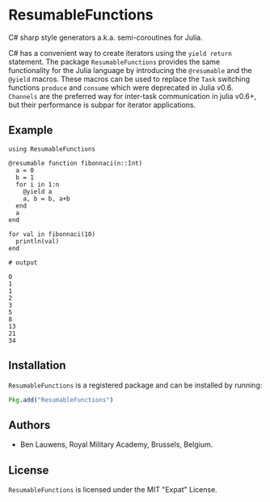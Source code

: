 # ResumableFunctions

C# sharp style generators a.k.a. semi-coroutines for Julia.

C# has a convenient way to create iterators using the `yield return` statement. The package `ResumableFunctions` provides the same functionality for the Julia language by introducing the `@resumable` and the `@yield` macros. These macros can be used to replace the `Task` switching functions `produce` and `consume` which were deprecated in Julia v0.6. `Channels` are the preferred way for inter-task communication in julia v0.6+, but their performance is subpar for iterator applications.

## Example

```jldoctest
using ResumableFunctions

@resumable function fibonnaci(n::Int)
  a = 0
  b = 1
  for i in 1:n
    @yield a
    a, b = b, a+b
  end
  a
end

for val in fibonnaci(10) 
  println(val) 
end

# output

0
1
1
2
3
5
8
13
21
34
```

## Installation

`ResumableFunctions` is a registered package and can be installed by running:
```julia
Pkg.add("ResumableFunctions")
```

## Authors

* Ben Lauwens, Royal Military Academy, Brussels, Belgium.

## License

`ResumableFunctions` is licensed under the MIT "Expat" License.
